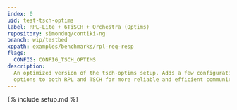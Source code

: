 ```yaml
---
index: 0
uid: test-tsch-optims
label: RPL-Lite + 6TiSCH + Orchestra (Optims)
repository: simonduq/contiki-ng
branch: wip/testbed
xppath: examples/benchmarks/rpl-req-resp
flags:
  CONFIG: CONFIG_TSCH_OPTIMS
description:
  An optimized version of the tsch-optims setup. Adds a few configuration
  options to both RPL and TSCH for more reliable and efficient communication.
---
```


{% include setup.md %}
